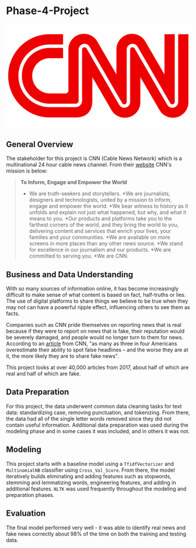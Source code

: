 # Phase-4-Project

![CNNImage](https://github.com/kevgross89/Phase-4-Project/blob/main/Images/CNN-logo.png)

## General Overview

The stakeholder for this project is CNN (Cable News Network) which is a multinational 24 hour cable news channel. From their [website](https://www.cnn.com/about) CNN's mission is below:

> **To Inform, Engage and Empower the World**
>* We are truth-seekers and storytellers. 
*We are journalists, designers and technologists, united by a mission to inform, engage and empower the world. 
*We bear witness to history as it unfolds and explain not just what happened, but why, and what it means to you. 
*Our products and platforms take you to the farthest corners of the world, and they bring the world to you, delivering content and services that enrich your lives, your families and your communities.
*We are available on more screens in more places than any other news source.
*We stand for excellence in our journalism and our products.
*We are committed to serving you.
*We are CNN.

## Business and Data Understanding

With so many sources of information online, it has become increasingly difficult to make sense of what content is based on fact, half-truths or lies. The use of digital platforms to share things we believe to be true when they may not can have a powerful ripple effect, influencing others to see them as facts.

Companies such as CNN pride themselves on reporting news that is real because if they were to report on news that is fake, their reputation would be severely damaged, and people would no longer turn to them for news. According to an [article](https://www.cnn.com/2021/05/31/health/fake-news-study) from CNN, "as many as three in four Americans overestimate their ability to spot false headlines – and the worse they are at it, the more likely they are to share fake news".

This project looks at over 40,000 articles from 2017, about half of which are real and half of which are fake.

## Data Preparation

For this project, the data underwent common data cleaning tasks for text data: standardizing case, removing punctuation, and tokenizing. From there, the data had all of the single letter words removed since they did not contain useful information. Additional data preparation was used during the modeling phase and in some cases it was included, and in others it was not.

## Modeling

This project starts with a baseline model using a `TfidfVectorizer` and `MultinomialNB` classifier using `Cross_Val_Score`. From there, the model iteratively builds eliminating and adding features such as stopwords, stemming and lemmatizing words, engineering features, and adding in additional features. `NLTK` was used frequently throughout the modeling and preparation phases. 

## Evaluation

The final model performed very well - it was able to identify real news and fake news correctly about 98% of the time on both the training and testing data.
